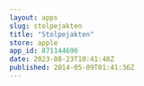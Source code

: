 ```yaml
---
layout: apps
slug: stolpejakten
title: "Stolpejakten"
store: apple
app_id: 871144690
date: 2023-08-23T10:41:48Z
published: 2014-05-09T01:41:36Z
---
```

